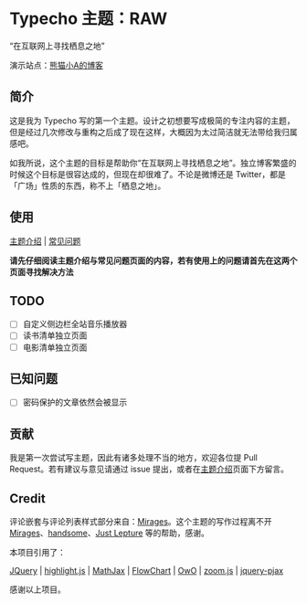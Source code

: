 # Typecho 主题：RAW

“在互联网上寻找栖息之地”

演示站点：[熊猫小A的博客](https://blog.imalan.cn)

## 简介

这是我为 Typecho 写的第一个主题。设计之初想要写成极简的专注内容的主题，但是经过几次修改与重构之后成了现在这样，大概因为太过简洁就无法带给我归属感吧。

如我所说，这个主题的目标是帮助你“在互联网上寻找栖息之地”。独立博客繁盛的时候这个目标是很容达成的，但现在却很难了。不论是微博还是 Twitter，都是「广场」性质的东西，称不上「栖息之地」。

## 使用

[主题介绍](https://blog.imalan.cn/archives/163/) | [常见问题](https://blog.imalan.cn/theme-raw-faq.html)

**请先仔细阅读主题介绍与常见问题页面的内容，若有使用上的问题请首先在这两个页面寻找解决方法**

## TODO

- [ ] 自定义侧边栏全站音乐播放器
- [ ] 读书清单独立页面
- [ ] 电影清单独立页面

## 已知问题

- [ ] 密码保护的文章依然会被显示

## 贡献

我是第一次尝试写主题，因此有诸多处理不当的地方，欢迎各位提 Pull Request。若有建议与意见请通过 issue 提出，或者在[主题介绍](https://blog.imalan.cn/archives/163/)页面下方留言。

## Credit

评论嵌套与评论列表样式部分来自：[Mirages](https://get233.com/archives/mirages-intro.html)。这个主题的写作过程离不开 [Mirages](https://get233.com/archives/mirages-intro.html)、[handsome](https://www.ihewro.com/archives/489/)、[Just Lepture](https://lepture.com/) 等的帮助，感谢。

本项目引用了：

[JQuery](https://github.com/jquery/jquery) | [highlight.js](https://highlightjs.org/) | [MathJax](https://www.mathjax.org/) | [FlowChart](https://flowchart.js.org/) | [OwO](https://github.com/DIYgod/OwO) | [zoom.js](https://github.com/fat/zoom.js/) | [jquery-pjax](https://github.com/defunkt/jquery-pjax)

感谢以上项目。
